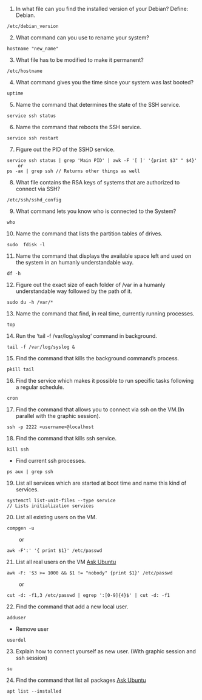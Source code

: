 1. In what file can you find the installed version of your Debian? Define: Debian.

```
/etc/debian_version
```

2. What command can you use to rename your system?

```
hostname "new_name"
```

3. What file has to be modified to make it permanent?

```
/etc/hostname
```

4. What command gives you the time since your system was last booted?

```
uptime
```

5. Name the command that determines the state of the SSH service.

```
service ssh status
```

6. Name the command that reboots the SSH service.

```
service ssh restart
```

7. Figure out the PID of the SSHD service.

```
service ssh status | grep 'Main PID' | awk -F '[ ]' '{print $3" " $4}'
	or
ps -ax | grep ssh // Returns other things as well
```

8. What file contains the RSA keys of systems that are authorized to connect via SSH?

```
/etc/ssh/sshd_config
```

9. What command lets you know who is connected to the System?

```
who
```

10. Name the command that lists the partition tables of drives.

```
sudo  fdisk -l
```

11. Name the command that displays the available space left and used on the system in an humanly understandable way.

```
df -h
```

12. Figure out the exact size of each folder of /var in a humanly understandable way followed by the path of it.

```
sudo du -h /var/*
```

13. Name the command that find, in real time, currently running processes.

```
top
```

14. Run the ‘tail -f /var/log/syslog‘ command in background.

```
tail -f /var/log/syslog &
```

15. Find the command that kills the background command’s process.

```
pkill tail
```

16. Find the service which makes it possible to run specific tasks following a regular schedule.

```
cron
```

17. Find the command that allows you to connect via ssh on the VM.(In parallel with the graphic session).

```
ssh -p 2222 <username>@localhost
```

18. Find the command that kills ssh service.

```
kill ssh
```

- Find current ssh processes.

```
ps aux | grep ssh
```

19. List all services which are started at boot time and name this kind of services.

```
systemctl list-unit-files --type service
// Lists initialization services
```

20. List all existing users on the VM.

```
compgen -u
```

&nbsp;&nbsp;&nbsp;&nbsp;&nbsp;&nbsp;&nbsp;&nbsp;or

```
awk -F':' '{ print $1}' /etc/passwd
```

21. List all real users on the VM [Ask Ubuntu](https://askubuntu.com/questions/257421/list-all-human-users)

```
awk -F: '$3 >= 1000 && $1 != "nobody" {print $1}' /etc/passwd
```

&nbsp;&nbsp;&nbsp;&nbsp;&nbsp;&nbsp;&nbsp;&nbsp;or

```
cut -d: -f1,3 /etc/passwd | egrep ':[0-9]{4}$' | cut -d: -f1
```

22. Find the command that add a new local user.

```
adduser
```

- Remove user

```
userdel
```

23. Explain how to connect yourself as new user. (With graphic session and ssh session)

```
su
```

24. Find the command that list all packages [Ask Ubuntu](https://askubuntu.com/questions/17823/how-to-list-all-installed-packages)

```
apt list --installed
```
